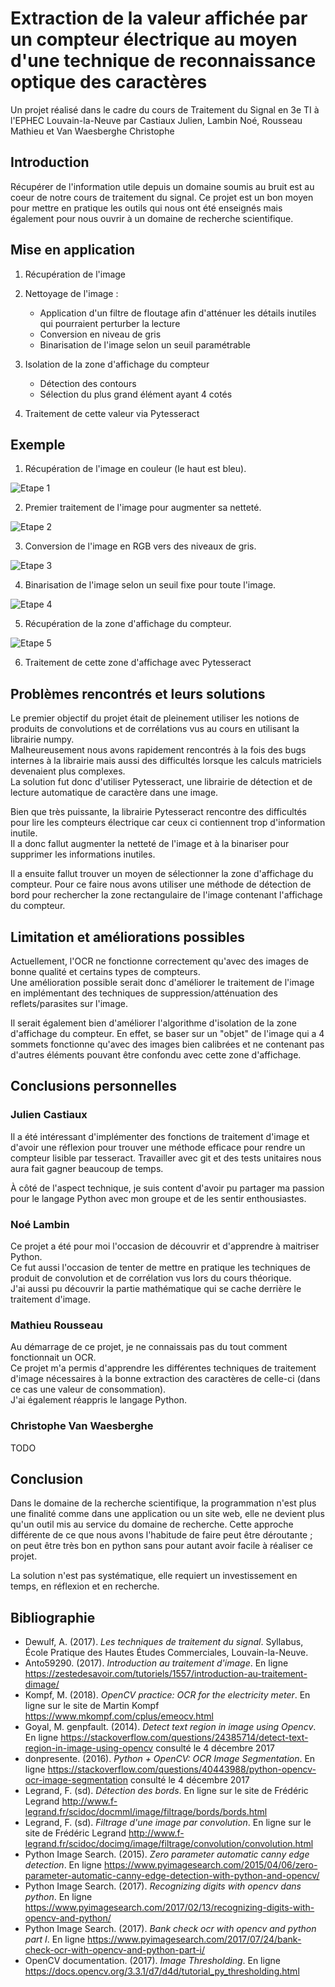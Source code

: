Extraction de la valeur affichée par un compteur électrique au moyen d'une technique de reconnaissance optique des caractères
=====================================================================

Un projet réalisé dans le cadre du cours de Traitement du Signal en 3e TI à l'EPHEC Louvain-la-Neuve par Castiaux Julien, Lambin Noé, Rousseau Mathieu et Van Waesberghe Christophe

Introduction
------------

Récupérer de l'information utile depuis un domaine soumis au bruit est au coeur de notre cours de traitement du signal. Ce projet est un bon moyen pour mettre en pratique les outils qui nous ont été enseignés mais également pour nous ouvrir à un domaine de recherche scientifique.

Mise en application
-------------------

1. Récupération de l'image 
2. Nettoyage de l'image : 

    - Application d'un filtre de floutage afin d'atténuer les détails inutiles qui pourraient perturber la lecture
    - Conversion en niveau de gris
    - Binarisation de l'image selon un seuil paramétrable

3. Isolation de la zone d'affichage du compteur

    - Détection des contours
    - Sélection du plus grand élément ayant 4 cotés

4. Traitement de cette valeur via Pytesseract

Exemple
-------

1. Récupération de l'image en couleur (le haut est bleu).    
    
![Etape 1](https://i.imgur.com/ZWVT4Pe.png)
    
2. Premier traitement de l'image pour augmenter sa netteté.    
    
![Etape 2](https://i.imgur.com/aAZEEiY.png)
     
3. Conversion de l'image en RGB vers des niveaux de gris.    
    
![Etape 3](https://i.imgur.com/yCgyGlp.png)
    
4. Binarisation de l'image selon un seuil fixe pour toute l'image.    
    
![Etape 4](https://i.imgur.com/ijbDXjF.png)
    
5. Récupération de la zone d'affichage du compteur.    
     
![Etape 5](https://i.imgur.com/IxIJ8lz.png)
    
6. Traitement de cette zone d'affichage avec Pytesseract    
    

Problèmes rencontrés et leurs solutions
---------------------------------------

Le premier objectif du projet était de pleinement utiliser les notions de produits de convolutions et de corrélations vus au cours en utilisant la librairie numpy.         
Malheureusement nous avons rapidement rencontrés à la fois des bugs internes à la librairie mais aussi des difficultés lorsque les calculs matriciels devenaient plus complexes.        
La solution fut donc d'utiliser Pytesseract, une librairie de détection et de lecture automatique de caractère dans une image.      
                                          
Bien que très puissante, la librairie Pytesseract rencontre des difficultés pour lire les compteurs électrique car ceux ci contiennent trop d'information inutile.             
Il a donc fallut augmenter la netteté de l'image et à la binariser pour supprimer les informations inutiles.
                       
Il a ensuite fallut trouver un moyen de sélectionner la zone d'affichage du compteur. Pour ce faire nous avons utiliser une méthode de détection de bord pour rechercher 
la zone rectangulaire de l'image contenant l'affichage du compteur.


Limitation et améliorations possibles 
-------------------------------------

Actuellement, l'OCR ne fonctionne correctement qu'avec des images de bonne qualité et certains types de compteurs.    
Une amélioration possible serait donc d'améliorer le traitement de l'image en implémentant des techniques de suppression/atténuation des reflets/parasites sur l'image.
                
Il serait également bien d'améliorer l'algorithme d'isolation de la zone d'affichage du compteur. En effet, se baser sur un "objet" de l'image qui a 4 sommets fonctionne
qu'avec des images bien calibrées et ne contenant pas d'autres éléments pouvant être confondu avec cette zone d'affichage.

Conclusions personnelles
------------------------

### Julien Castiaux

Il a été intéressant d'implémenter des fonctions de traitement d'image et d'avoir une réflexion pour trouver une méthode efficace pour rendre un compteur lisible par tesseract. Travailler avec git et des tests unitaires nous aura fait gagner beaucoup de temps.

À côté de l'aspect technique, je suis content d'avoir pu partager ma passion pour le langage Python avec mon groupe et de les sentir enthousiastes.

### Noé Lambin

Ce projet a été pour moi l'occasion de découvrir et d'apprendre à maitriser Python.          
Ce fut aussi l'occasion de tenter de mettre en pratique les techniques de produit de convolution et de corrélation vus lors du cours théorique.            
J'ai aussi pu découvrir la partie mathématique qui se cache derrière le traitement d'image.          


### Mathieu Rousseau

Au démarrage de ce projet, je ne connaissais pas du tout comment fonctionnait un OCR.     
Ce projet m'a permis d'apprendre les différentes techniques de traitement d'image nécessaires à la bonne extraction des caractères de celle-ci (dans ce cas une valeur de consommation).    
J'ai également réappris le langage Python.    

### Christophe Van Waesberghe

TODO

Conclusion
----------

Dans le domaine de la recherche scientifique, la programmation n'est plus une finalité comme dans une application ou un site web, elle ne devient plus qu'un outil mis au service du domaine de recherche. Cette approche différente de ce que nous avons l'habitude de faire peut être déroutante ; on peut être très bon en python sans pour autant avoir facile à réaliser ce projet.

La solution n'est pas systématique, elle requiert un investissement en temps, en réflexion et en recherche.

Bibliographie
-------------

* Dewulf, A. (2017). _Les techniques de traitement du signal_. Syllabus, École Pratique des Hautes Études Commerciales, Louvain-la-Neuve.
* Anto59290. (2017). _Introduction au traitement d'image_. En ligne https://zestedesavoir.com/tutoriels/1557/introduction-au-traitement-dimage/
* Kompf, M. (2018). _OpenCV practice: OCR for the electricity meter_. En ligne sur le site de Martin Kompf https://www.mkompf.com/cplus/emeocv.html
* Goyal, M. genpfault. (2014). _Detect text region in image using Opencv_. En ligne https://stackoverflow.com/questions/24385714/detect-text-region-in-image-using-opencv consulté le 4 décembre 2017
* donpresente. (2016). _Python + OpenCV: OCR Image Segmentation_. En ligne https://stackoverflow.com/questions/40443988/python-opencv-ocr-image-segmentation consulté le 4 décembre 2017
* Legrand, F. (sd). _Détection des bords_. En ligne sur le site de Frédéric Legrand http://www.f-legrand.fr/scidoc/docmml/image/filtrage/bords/bords.html
* Legrand, F. (sd). _Filtrage d'une image par convolution_. En ligne sur le site de Frédéric Legrand http://www.f-legrand.fr/scidoc/docimg/image/filtrage/convolution/convolution.html
* Python Image Search. (2015). _Zero parameter automatic canny edge detection_. En ligne https://www.pyimagesearch.com/2015/04/06/zero-parameter-automatic-canny-edge-detection-with-python-and-opencv/
* Python Image Search. (2017). _Recognizing digits with opencv dans python_. En ligne https://www.pyimagesearch.com/2017/02/13/recognizing-digits-with-opencv-and-python/
* Python Image Search. (2017). _Bank check ocr with opencv and python part I_. En ligne https://www.pyimagesearch.com/2017/07/24/bank-check-ocr-with-opencv-and-python-part-i/
* OpenCV documentation. (2017). _Image Thresholding_. En ligne
https://docs.opencv.org/3.3.1/d7/d4d/tutorial_py_thresholding.html

